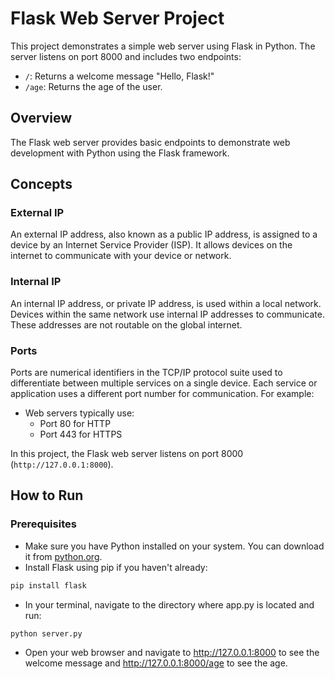 # Flask Web Server Project

This project demonstrates a simple web server using Flask in Python. The server listens on port 8000 and includes two endpoints:
- `/`: Returns a welcome message "Hello, Flask!"
- `/age`: Returns the age of the user.

## Overview

The Flask web server provides basic endpoints to demonstrate web development with Python using the Flask framework.

## Concepts

### External IP

An external IP address, also known as a public IP address, is assigned to a device by an Internet Service Provider (ISP). It allows devices on the internet to communicate with your device or network.

### Internal IP

An internal IP address, or private IP address, is used within a local network. Devices within the same network use internal IP addresses to communicate. These addresses are not routable on the global internet.

### Ports

Ports are numerical identifiers in the TCP/IP protocol suite used to differentiate between multiple services on a single device. Each service or application uses a different port number for communication. For example:
- Web servers typically use:
  - Port 80 for HTTP
  - Port 443 for HTTPS

In this project, the Flask web server listens on port 8000 (`http://127.0.0.1:8000`).

## How to Run

### Prerequisites

- Make sure you have Python installed on your system. You can download it from [python.org](https://www.python.org/).
- Install Flask using pip if you haven't already:
```sh
pip install flask
```
- In your terminal, navigate to the directory where app.py is located and run: 
```sh
python server.py
```
- Open your web browser and navigate to http://127.0.0.1:8000 to see the welcome message and http://127.0.0.1:8000/age to see the age.


